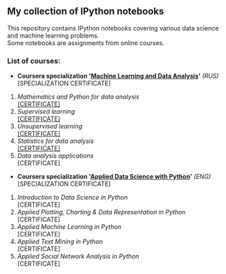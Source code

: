 ## My collection of IPython notebooks
This repository contains IPython notebooks covering various data science and machine learning problems.  
Some notebooks are assignments from online courses.  
  
### List of courses:  
* **Coursera specialization '[Machine Learning and Data Analysis](https://www.coursera.org/specializations/machine-learning-data-analysis)'** *(RUS)*  
[SPECIALIZATION CERTIFICATE]  

1. *Mathematics and Python for data analysis*  
[[CERTIFICATE]](https://github.com/Lenferdetroud/misc/blob/master/mipt_certificate_1.pdf)  
2. *Supervised learning*  
[[CERTIFICATE]](https://github.com/Lenferdetroud/misc/blob/master/mipt_certificate_2.pdf)  
3. *Unsupervised learning*  
[[CERTIFICATE]](https://github.com/Lenferdetroud/misc/blob/master/mipt_certificate_3.pdf)  
4. *Statistics for data analysis*  
[[CERTIFICATE]](https://github.com/Lenferdetroud/misc/blob/master/mipt_certificate_4.pdf)  
5. *Data analysis applications*  
[CERTIFICATE]  
  
  
* **Coursera specialization '[Applied Data Science with Python](https://www.coursera.org/specializations/data-science-python)'** *(ENG)*  
[SPECIALIZATION CERTIFICATE]  

1. *Introduction to Data Science in Python*  
[CERTIFICATE]  
2. *Applied Plotting, Charting & Data Representation in Python*  
[CERTIFICATE]  
3. *Applied Machine Learning in Python*  
[CERTIFICATE]  
4. *Applied Text Mining in Python*  
[CERTIFICATE]  
5. *Applied Social Network Analysis in Python*  
[CERTIFICATE]  
